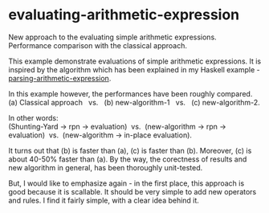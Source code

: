 # evaluating-arithmetic-expression
New approach to the evaluating simple arithmetic expressions. Performance comparison with the classical approach.

This example demonstrate evaluations of simple arithmetic expressions. It is inspired by the algorithm which has been explained in my Haskell example - <a href="https://github.com/sasamil/parsing-arithmetic-expression">parsing-arithmetic-expression</a>. 

In this example however, the performances have been roughly compared.<br>(a) Classical approach&nbsp;&nbsp;&nbsp;vs.&nbsp;&nbsp;&nbsp;(b) new-algorithm-1&nbsp;&nbsp;&nbsp;vs.&nbsp;&nbsp;&nbsp;(c) new-algorithm-2.

In other words:<br>(Shunting-Yard -> rpn -> evaluation)&nbsp;&nbsp;vs.&nbsp;&nbsp;(new-algorithm -> rpn -> evaluation)&nbsp;&nbsp;vs.&nbsp;&nbsp;(new-algorithm -> in-place evaluation). 

It turns out that (b) is faster than (a), (c) is faster than (b). Moreover, (c) is about 40-50% faster than (a). By the way, the corectness of results and new algorithm in general, has been thoroughly unit-tested.

But, I would like to emphasize again - in the first place, this approach is good because it is scallable. It should be very simple to add new operators and rules. I find it fairly simple, with a clear idea behind it.
